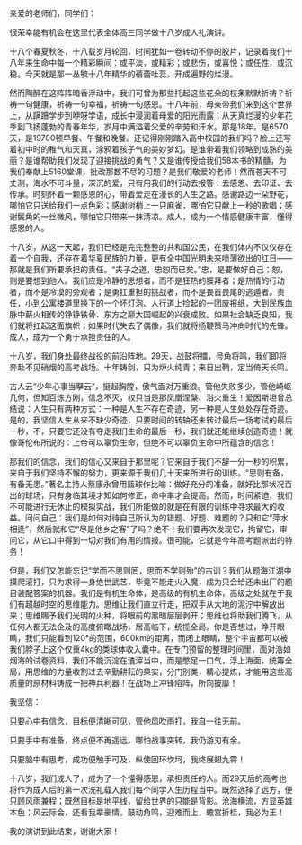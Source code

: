 ---
---
亲爱的老师们，同学们：

很荣幸能有机会在这里代表全体高三同学做十八岁成人礼演讲。

十八个春夏秋冬，十八载岁月轮回，时间犹如一卷转动不停的胶片，记录着我们十八年来生命中每一个精彩瞬间：或平淡，或精彩；或悲伤，或喜悦；或任性，或沉稳。今天就是那一丛毓十八年精华的蓓蕾吐蕊，开成遍野的烂漫。

然而陶醉在这阵阵暗香浮动中，我们可曾为那些托起这些花朵的枝条默默祈祷？祈祷一句健康，祈祷一句幸福，祈祷一句感恩。十八年前，母亲带我们来到这个世界上，从蹒跚学步到咿呀学语，成长中浸润着母爱的阳光雨露；从天真烂漫的少年花季到飞扬蓬勃的青春年华，岁月中满溢着父爱的辛劳和汗水。那是18年，是6570天，是19700顿早餐、午餐和晚餐。还记得刚刚踏入高中校园的我们吗？脸上还写着初中时的稚气和天真，涂鸦着孩子气的美妙梦幻。是谁带着我们领略到成熟的美丽？是谁帮助我们发现了迎接挑战的勇气？又是谁传授给我们58本书的精髓，为我们奉献上5160堂课，批改那数不尽的习题？是我们敬爱的老师！然而苍天不可丈测，海水不可斗量，深沉的爱，只有用我们的行动去报答：去感恩、去印证、去传承。时刻怀着一颗感恩的心，带着爱走在漫长的人生之路。感谢路边一朵野花，哪怕它只送给我们一点色彩；感谢树梢上一只麻雀，哪怕它只献上一秒的歌唱；感谢鬓角的一丝微风，哪怕它只带来一抹清凉。成人，成为一个情感健康丰富，懂得感恩的人。

十八岁，从这一天起，我们已经是完完整整的共和国公民，在我们体内不仅仅存在着一个自我，还存在着华夏民族的力量，更有全中国光明未来喷薄欲出的红日——那就是我们所要承担的责任。“夫子之道，忠恕而已矣。”忠，是要做好自己；恕，则是要想到他人。我们应是冷静的思想者，而不是狂热的膜拜者；是热情的行动者，而不是冷漠的旁观者；是勇扛重担的挑战者，而不是畏首畏尾的逃遁者。责任，小到公寓楼道里换下的一个坏灯泡、人行道上捡起的一团废报纸，大到民族血脉中薪火相传的铮铮铁骨、东方之巅大国崛起的兴衰成败。如果社会缺乏良知，我们就将扛起这面旗帜；如果时代失去了偶像，我们就将扬鞭策马冲向时代的先锋。成人，成为一个勇于承担责任的人。

十八岁，我们身处最终战役的前沿阵地。29天，战鼓将擂，号角将鸣，我们即将奔赴不见硝烟的高考战场。十年铸剑，只为炉火纯青；来日出鞘，定当倚天长鸣。

古人云“少年心事当拏云”，挺起胸膛，傲气面对万重浪。管他失败多少，管他崎岖几何，但知百炼方刚，信念不灭，权只当是那凤凰涅槃、浴火重生！爱因斯坦曾总结说：人生只有两种方式：一种是人生不存在奇迹，另一种是人生处处存在奇迹。是的，我坚信人生从来不缺少奇迹，只要时间的转轴还未转过最后一场考试的最后一秒，不，只要它还没有夺走我们生命的最后一秒，我们就还能继续创造奇迹！就像哥伦布所说的：上帝可以辜负生命，但绝不可以辜负生命中所蕴含的信念！

那我们的信念，我们的信心又来自于那里呢？它来自于我们不辞一分一秒的积累，来自于我们坚持不懈的努力，更来源于我们几十天来所进行的训练。“思则有备，有备无患。”著名主持人蔡康永曾用篮球作比喻：做好充分的准备，就好比那状况百出的球场，只有身临其境才知如何修正，命中率才会提高。然而，时间紧迫，我们不可能进行无休止的模拟实战，我们所能做的就是在有限的训练中寻求最大的收益。问问自己：我们是如何对待自己所认为的错题、好题、难题的？只和它“萍水相逢”，然后就和它“尽是他乡之客”了吗？绝不！我们要再次发现它，拘留它，审问它，从它口中得到一切对我们有用的情报。很可能，它就是今年高考题派出的特务！

但是，我们又怎能忘记“学而不思则罔，思而不学则殆”的古训？我们从题海江湖中摸爬滚打，只为求得一身绝世武艺，毕竟不能走火入魔，成为只会给还未出厂的题目装配答案的机器。我们是有机生命体，是高级的有机生命体，高级之处就在于我们有超越时空的思维能力。思维让我们直立行走，把双手从大地的泥泞中解放出来；思维赐予我们光明的火种，将眼前的黑暗层层剥开；思维也将助我们腾飞，从任何人都无法企及的高度俯瞰战场，居高临下，统揽全局。你是否想过，睁开眼睛，我们只能看到120°的范围，600km的距离，而闭上眼睛，整个宇宙都可以被我们脖子上这个仅重4kg的类球体收入囊中。在专门预留的整理时间里，面对浩如烟海的试卷资料，我们不能沉淀在渣滓当中，而是憋足一口气，浮上海面，统筹全局，用思维的力量收割过去辛勤耕耘的果实，分门别类，精心提炼，才能用这些高质量的原材料铸成一把神兵利器！在战场上冲锋陷阵，所向披靡！

我坚信：

只要心中有信念，目标便清晰可见，管他风吹雨打，我自一往无前。

只要手中有准备，终点便不再遥远，哪怕战事突转，我仍游刃有余。

只要脑中有思考，成功便触手可及，纵使回环坎坷，我终展翅九霄！

十八岁，我们成人了，成为了一个懂得感恩，承担责任的人。而29天后的高考也将作为成人后的第一次洗礼载入我们每个同学人生历程当中。既然选择了远方，便只顾风雨兼程；既然目标是地平线，留给世界的只能是背影。沧海横流，方显英雄本色；风云际会，还看我辈豪情。鼓动角鸣，迎难而上，蟾宫折桂，我必为王！

我的演讲到此结束，谢谢大家！